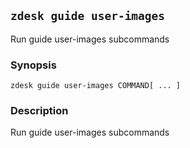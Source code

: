 ## `zdesk guide user-images`

Run guide user-images subcommands

### Synopsis

    zdesk guide user-images COMMAND[ ... ]

### Description

Run guide user-images subcommands

